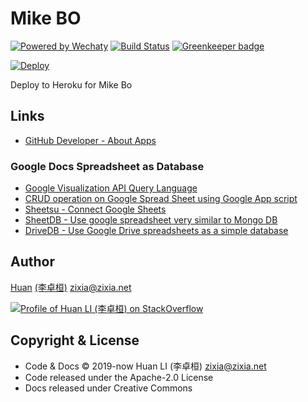# Mike BO

[![Powered by Wechaty](https://img.shields.io/badge/Powered%20By-Wechaty-blue.svg)](https://github.com/chatie/wechaty)
[![Build Status](https://travis-ci.com/huan/mike-bo.svg?branch=master)](https://travis-ci.com/huan/mike-bo)
[![Greenkeeper badge](https://badges.greenkeeper.io/huan/mike-bo.svg)](https://greenkeeper.io/)

[![Deploy](https://www.herokucdn.com/deploy/button.svg)](https://heroku.com/deploy)

Deploy to Heroku for Mike Bo

## Links

- [GitHub Developer - About Apps](https://developer.github.com/apps/about-apps/)

### Google Docs Spreadsheet as Database

- [Google Visualization API Query Language](https://developers.google.com/chart/interactive/docs/querylanguage)
- [CRUD operation on Google Spread Sheet using Google App script](https://www.crazycodersclub.com/appscript/crud-operation-on-google-spread-sheet-using-google-app-script-html-jquery/)
- [Sheetsu - Connect Google Sheets](https://sheetsu.com/)
- [SheetDB - Use google spreadsheet very similar to Mongo DB](https://github.com/tadam313/sheet-db)
- [DriveDB - Use Google Drive spreadsheets as a simple database](https://github.com/franciscop/drive-db)

## Author

[Huan](https://github.com/huan) [(李卓桓)](http://linkedin.com/in/zixia) <zixia@zixia.net>

[![Profile of Huan LI (李卓桓) on StackOverflow](https://stackoverflow.com/users/flair/1123955.png)](https://stackoverflow.com/users/1123955/huan)

## Copyright & License

- Code & Docs © 2019-now Huan LI (李卓桓) <zixia@zixia.net>
- Code released under the Apache-2.0 License
- Docs released under Creative Commons
